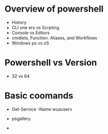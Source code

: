 # Overview of powershell
- History 
- CLI one ers vs Scrpting 
- Console vs Editors 
- cmdlets, Function. Aliases, and Workflows 
- Windows ps vs oS 
# Powershell vs Version 
- 32 vs 64 

# Basic coomands 
- Get-Service -Name wuauserv

- psgallery 
- 